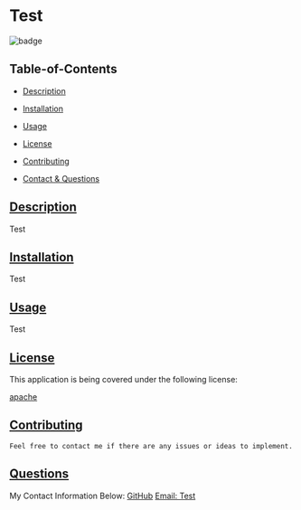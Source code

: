 
  # Test
  
  
  ![badge](https://img.shields.io/badge/license-apache-blue)
    
  ## Table-of-Contents
  * [Description](#description)
  * [Installation](#installation)
  * [Usage](#usage)
  
  * [License](#license)
    
  * [Contributing](#contributing)
  * [Contact & Questions](#questions)
  
  ## [Description](#table-of-contents)
  Test
  ## [Installation](#table-of-contents)
  Test
  ## [Usage](#table-of-contents)
  Test
  
  
  
  ## [License](#table-of-contents)
  This application is being covered under the following license:
  
  [apache](https://choosealicense.com/licenses/apache)
    
    
  ## [Contributing](#table-of-contents)
  
  
    Feel free to contact me if there are any issues or ideas to implement.
    
  ## [Questions](#table-of-contents)
  My Contact Information Below:
  [GitHub](https://github.com/Test)
  [Email: Test](mailto:Test)
